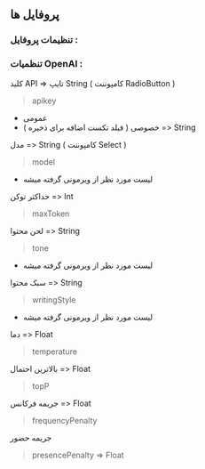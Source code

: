 ## پروفایل ها
### تنظیمات پروفایل :



### تنظمیات OpenAI :

کلید API => تایپ String ( کامپوننت RadioButton )
> apikey
- عمومی
- خصوصی ( فیلد تکست اضافه برای ذخیره ) => String

مدل => String ( کامپوننت Select )
> model
  - لیست مورد نظر از ویرمونی گرفته میشه

حداکثر توکن => Int
> maxToken

لحن محتوا => String
> tone
  - لیست مورد نظر از ویرمونی گرفته میشه

سبک محتوا => String
> writingStyle
  - لیست مورد نظر از ویرمونی گرفته میشه

دما => Float
> temperature

بالاترین احتمال => Float
> topP

جریمه فرکانس => Float
> frequencyPenalty

جریمه حضور
> presencePenalty => Float
